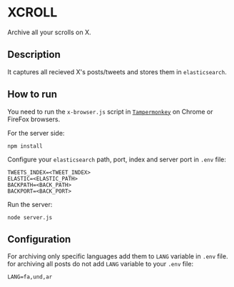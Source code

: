 # XCROLL

Archive all your scrolls on X.

## Description

It captures all recieved X's posts/tweets and stores them in `elasticsearch`.

## How to run

You need to run the `x-browser.js` script in [`Tampermonkey`](https://www.tampermonkey.net/) on Chrome or FireFox browsers.

For the server side:

```
npm install
``` 

Configure your `elasticsearch` path, port, index and server port in `.env` file:

```
TWEETS_INDEX=<TWEET_INDEX>
ELASTIC=<ELASTIC_PATH>
BACKPATH=<BACK_PATH>
BACKPORT=<BACK_PORT>
```

Run the server:
```
node server.js
```

## Configuration
For archiving only specific languages add them to `LANG` variable in `.env` file. for archiving all posts do not add `LANG` variable to your `.env` file:

```
LANG=fa,und,ar
```
